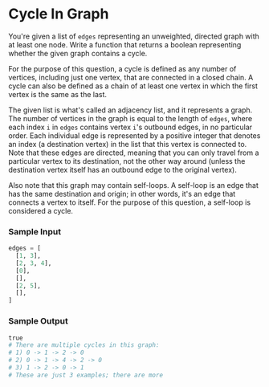 # Cycle In Graph

You're given a list of `edges` representing an unweighted, directed graph with at least one node.
Write a function that returns a boolean representing whether the given graph contains a cycle.

For the purpose of this question, a cycle is defined as any number of vertices, including just
one vertex, that are connected in a closed chain. A cycle can also be defined as a chain of
at least one vertex in which the first vertex is the same as the last.

The given list is what's called an adjacency list, and it represents a graph. The number of
vertices in the graph is equal to the length of `edges`, where each index `i` in `edges`
contains vertex `i`'s outbound edges, in no particular order. Each individual edge is
represented by a positive integer that denotes an index (a destination vertex) in the list
that this vertex is connected to. Note that these edges are directed, meaning that you can
only travel from a particular vertex to its destination, not the other way around (unless
the destination vertex itself has an outbound edge to the original vertex).

Also note that this graph may contain self-loops. A self-loop is an edge that has the same
destination and origin; in other words, it's an edge that connects a vertex to itself. For
the purpose of this question, a self-loop is considered a cycle.

### Sample Input

```python
edges = [
  [1, 3],
  [2, 3, 4],
  [0],
  [],
  [2, 5],
  [],
]
```

### Sample Output

```python
true
# There are multiple cycles in this graph:
# 1) 0 -> 1 -> 2 -> 0
# 2) 0 -> 1 -> 4 -> 2 -> 0
# 3) 1 -> 2 -> 0 -> 1
# These are just 3 examples; there are more
```

